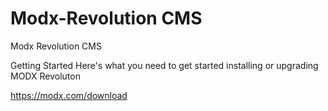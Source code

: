 # Modx-Revolution CMS 
Modx Revolution CMS

Getting Started
Here's what you need to get started installing or upgrading MODX Revoluton

https://modx.com/download
